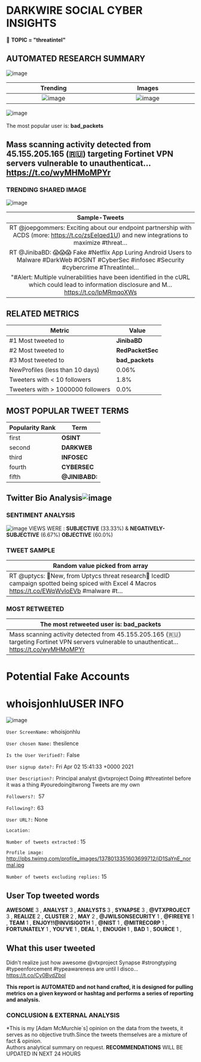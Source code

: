 # DARKWIRE SOCIAL CYBER INSIGHTS 
&#x1F34E; **TOPIC = "threatintel"**

## AUTOMATED RESEARCH SUMMARY
  ![image](darkLogo.png)   

|  Trending  |   Images | 
:-------------------------:|:-------------------------:
|  ![image](assets/threatintel/imageFile1.jpg)     <img width=200/> | ![image](assets/threatintel/imageFile2.jpg) <img width=200/> |   
 
 
![image](assets/threatintel/TWEETS.png)
<br></br>
The most popular user is: **bad_packets**  
 

## Mass scanning activity detected from 45.155.205.165 (🇷🇺) targeting Fortinet VPN servers vulnerable to unauthenticat… https://t.co/wyMHMoMPYr 

  




### TRENDING SHARED IMAGE

![image](assets/threatintel/twitterPostedImage.png)



|                **Sample-Tweets**        |
| :-------------: |
| RT @joepgommers: Exciting about our endpoint partnership with ACDS (more: https://t.co/zsEeIqed1U) and new integrations to maximize #threat… |
| RT @JinibaBD: 😱😱😱 Fake #Netflix App Luring Android Users to Malware  #DarkWeb #OSINT #CyberSec #infosec #Security #cybercrime #ThreatIntel… |
| "#Alert: Multiple vulnerabilities have been identified in the cURL which could lead to information disclosure and M… https://t.co/IpMRmqoXWs |

## RELATED METRICS<br>
| Metric | Value |
| ------------- | ------------- |
| #1 Most tweeted to  | **JinibaBD** |
| #2 Most tweeted to  | **RedPacketSec** |
| #3 Most tweeted to  | **bad_packets** |
| NewProfiles (less than 10 days) | 0.06%  |
| Tweeters with < 10 followers  | 1.8%|
| Tweeters with > 1000000 followers  | 0.0%  |



## MOST POPULAR TWEET TERMS 


| Popularity Rank  | Term |
| ------------- | ------------- |
| first  | **OSINT**  |
| second  | **DARKWEB**  |
| third  | **INFOSEC** |
| fourth  | **CYBERSEC**  |
| fifth  | **@JINIBABD:**  |


## Twitter Bio Analysis![image](assets/threatintel/BIO.png)
### SENTIMENT ANALYSIS
![image](assets/threatintel/sentiment.png)
VIEWS WERE : **SUBJECTIVE**  (33.33%) & **NEGATIVELY-SUBJECTIVE** (6.67%) **OBJECTIVE** (60.0%)

### TWEET SAMPLE 
| Random value picked from array |
| ------------- |
|RT @uptycs: 🦠New, from Uptycs threat research🦠 IcedID campaign spotted being spiced with Excel 4 Macros https://t.co/EWqWvIoEVb #malware #t… |

### MOST RETWEETED 

| The most retweeted user is: **bad_packets**  |
| ------------- |
| Mass scanning activity detected from 45.155.205.165 (🇷🇺) targeting Fortinet VPN servers vulnerable to unauthenticat… https://t.co/wyMHMoMPYr |

# Potential Fake Accounts
 
# whoisjonhluUSER INFO
![image](http://pbs.twimg.com/profile_images/1378013351603699712/jD1SaYnE_normal.jpg)
 
`User ScreenName:` whoisjonhlu 
 
`User chosen Name:` thesilence 
 
`Is the User Verified?:` False 
 
`User signup date?:` Fri Apr 02 15:41:33 +0000 2021 
 
`User Description?:` Principal analyst @vtxproject
Doing #threatintel before it was a thing
#youredoingitwrong
Tweets are my own 
 
`Followers?: `57 
 
`Following?:` 63 
 
`User URL?:` None 
 
`Location:`  
 
`Number of tweets extracted`  : 15 
 
`Profile image:` http://pbs.twimg.com/profile_images/1378013351603699712/jD1SaYnE_normal.jpg 
 
`Number of tweets excluding replies:` 15 
 

 

 
## User Top tweeted words 
 
**AWESOME** 3 , **ANALYST** 3 , **ANALYSTS** 3 , **SYNAPSE** 3 , **@VTXPROJECT** 3 , **REALIZE** 2 , **CLUSTER** 2 , **MAY** 2 , **@JWILSONSECURITY** 1 , **@FIREEYE** 1 , **TEAM** 1 , **ENJOY!!@INVISIG0TH** 1 , **@NIST** 1 , **@MITRECORP** 1 , **FORTUNATELY** 1 , **YOU'VE** 1 , **DEAL** 1 , **ENOUGH** 1 , **BAD** 1 , **SOURCE** 1 , 
 
## What this user tweeted
 
Didn't realize just how awesome @vtxproject Synapse #strongtyping #typeenforcement #typeawareness are until I disco… https://t.co/Cy0BvdZbol
 

<b> This report is AUTOMATED and not hand crafted, it is designed for pulling metrics on a given keyword or hashtag and performs a series of reporting and analysis.</b>  
### CONCLUSION & EXTERNAL ANALYSIS

*This is my [Adam McMurchie`s] opinion on the data from the tweets, it serves as no objective truth.Since the tweets themselves are a mixture of fact & opinion.<br>
Authors analytical summary on request.
**RECOMMENDATIONS** WILL BE UPDATED IN NEXT  24 HOURS <br>